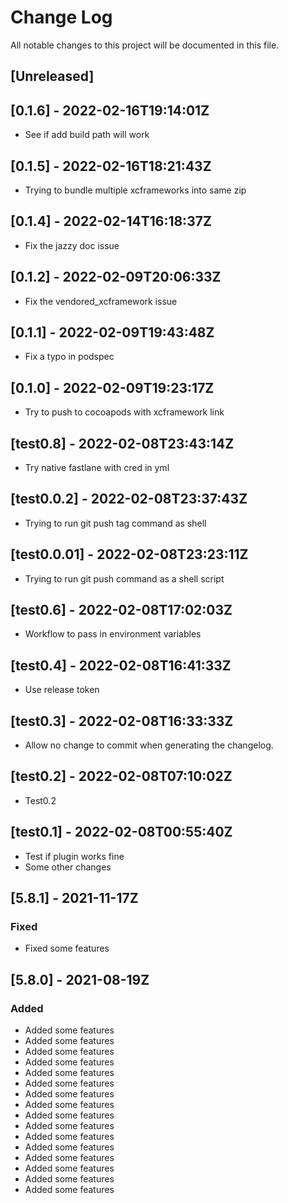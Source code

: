 # Change Log

All notable changes to this project will be documented in this file.

## [Unreleased]

## [0.1.6] - 2022-02-16T19:14:01Z
- See if add build path will work
## [0.1.5] - 2022-02-16T18:21:43Z
- Trying to bundle multiple xcframeworks into same zip
## [0.1.4] - 2022-02-14T16:18:37Z
- Fix the jazzy doc issue

## [0.1.2] - 2022-02-09T20:06:33Z
- Fix the vendored_xcframework issue

## [0.1.1] - 2022-02-09T19:43:48Z
- Fix a typo in podspec
## [0.1.0] - 2022-02-09T19:23:17Z
- Try to push to cocoapods with xcframework link
## [test0.8] - 2022-02-08T23:43:14Z
- Try native fastlane with cred in yml
## [test0.0.2] - 2022-02-08T23:37:43Z
- Trying to run git push tag command as shell
## [test0.0.01] - 2022-02-08T23:23:11Z
- Trying to run git push command as a shell script

## [test0.6] - 2022-02-08T17:02:03Z
- Workflow to pass in environment variables

## [test0.4] - 2022-02-08T16:41:33Z
- Use release token
## [test0.3] - 2022-02-08T16:33:33Z
- Allow no change to commit when generating the changelog.

## [test0.2] - 2022-02-08T07:10:02Z
- Test0.2

## [test0.1] - 2022-02-08T00:55:40Z
- Test if plugin works fine
- Some other changes    

## [5.8.1] - 2021-11-17Z

### Fixed

- Fixed some features

## [5.8.0] - 2021-08-19Z

### Added

- Added some features
- Added some features
- Added some features
- Added some features
- Added some features
- Added some features
- Added some features
- Added some features
- Added some features
- Added some features
- Added some features
- Added some features
- Added some features
- Added some features
- Added some features
- Added some features
